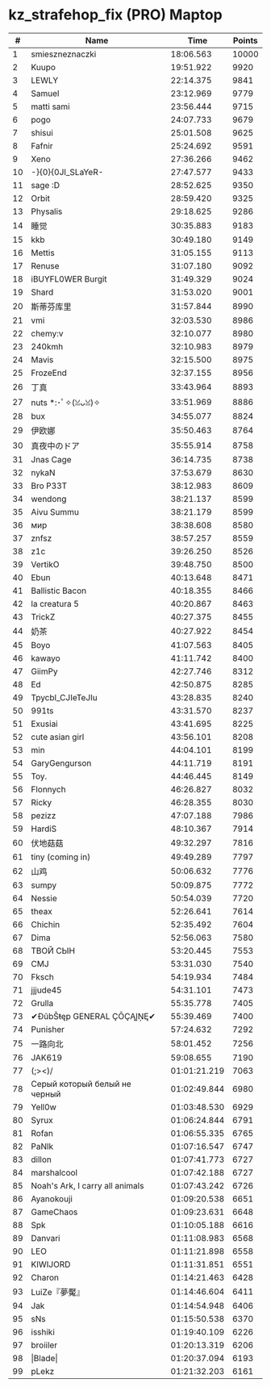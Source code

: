 # kz_strafehop_fix (PRO) Maptop

|  # | Name | Time | Points |
|-------------- | -------------- | -------------- | -------------- | 
| 1 | smieszneznaczki | 18:06.563 | 10000 | 
| 2 | Kuupo | 19:51.922 | 9920 | 
| 3 | LEWLY | 22:14.375 | 9841 | 
| 4 | Samuel | 23:12.969 | 9779 | 
| 5 | matti sami | 23:56.444 | 9715 | 
| 6 | pogo | 24:07.733 | 9679 | 
| 7 | shisui | 25:01.508 | 9625 | 
| 8 | Fafnir | 25:24.692 | 9591 | 
| 9 | Xeno | 27:36.266 | 9462 | 
| 10 | -}{0}{0JI_SLaYeR- | 27:47.577 | 9433 | 
| 11 | sage :D | 28:52.625 | 9350 | 
| 12 | Orbit | 28:59.420 | 9325 | 
| 13 | Physalis | 29:18.625 | 9286 | 
| 14 | 睡觉 | 30:35.883 | 9183 | 
| 15 | kkb | 30:49.180 | 9149 | 
| 16 | Mettis | 31:05.155 | 9113 | 
| 17 | Renuse | 31:07.180 | 9092 | 
| 18 | iBUYFL0WER Burgit | 31:49.329 | 9024 | 
| 19 | Shard | 31:53.020 | 9001 | 
| 20 | 斯蒂芬库里 | 31:57.844 | 8990 | 
| 21 | vmi | 32:03.530 | 8986 | 
| 22 | chemy:v | 32:10.077 | 8980 | 
| 23 | 240kmh | 32:10.983 | 8979 | 
| 24 | Mavis | 32:15.500 | 8975 | 
| 25 | FrozeEnd | 32:37.155 | 8956 | 
| 26 | 丁真 | 33:43.964 | 8893 | 
| 27 | nuts *:･ﾟ✧(ꈍᴗꈍ)✧ | 33:51.969 | 8886 | 
| 28 | bux | 34:55.077 | 8824 | 
| 29 | 伊欧娜 | 35:50.463 | 8764 | 
| 30 | 真夜中のドア | 35:55.914 | 8758 | 
| 31 | Jnas Cage | 36:14.735 | 8738 | 
| 32 | nykaN | 37:53.679 | 8630 | 
| 33 | Bro P33T | 38:12.983 | 8609 | 
| 34 | wendong | 38:21.137 | 8599 | 
| 35 | Aivu Summu | 38:21.179 | 8599 | 
| 36 | мир | 38:38.608 | 8580 | 
| 37 | znfsz | 38:57.257 | 8559 | 
| 38 | z1c | 39:26.250 | 8526 | 
| 39 | VertikO | 39:48.750 | 8500 | 
| 40 | Ebun | 40:13.648 | 8471 | 
| 41 | Ballistic Bacon | 40:18.355 | 8466 | 
| 42 | la creatura 5 | 40:20.867 | 8463 | 
| 43 | TrickZ | 40:27.375 | 8455 | 
| 44 | 奶茶 | 40:27.922 | 8454 | 
| 45 | Boyo | 41:07.563 | 8405 | 
| 46 | kawayo | 41:11.742 | 8400 | 
| 47 | GiimPy | 42:27.746 | 8312 | 
| 48 | Ed | 42:50.875 | 8285 | 
| 49 | Tpycbl_CJIeTeJIu | 43:28.835 | 8240 | 
| 50 | 991ts | 43:31.570 | 8237 | 
| 51 | Exusiai | 43:41.695 | 8225 | 
| 52 | cute asian girl | 43:56.101 | 8208 | 
| 53 | min | 44:04.101 | 8199 | 
| 54 | GaryGengurson | 44:11.719 | 8191 | 
| 55 | Toy. | 44:46.445 | 8149 | 
| 56 | Flonnych | 46:26.827 | 8032 | 
| 57 | Ricky | 46:28.355 | 8030 | 
| 58 | pezizz | 47:07.188 | 7986 | 
| 59 | HardiS | 48:10.367 | 7914 | 
| 60 | 伏地菇菇 | 49:32.297 | 7816 | 
| 61 | tiny (coming in) | 49:49.289 | 7797 | 
| 62 | 山鸡 | 50:06.632 | 7776 | 
| 63 | sumpy | 50:09.875 | 7772 | 
| 64 | Nessie | 50:54.039 | 7720 | 
| 65 | theax | 52:26.641 | 7614 | 
| 66 | Chichin | 52:35.492 | 7604 | 
| 67 | Dima | 52:56.063 | 7580 | 
| 68 | ТВОЙ СЫН | 53:20.445 | 7553 | 
| 69 | CMJ | 53:31.030 | 7540 | 
| 70 | Fksch | 54:19.934 | 7484 | 
| 71 | jjjude45 | 54:31.101 | 7473 | 
| 72 | Grulla | 55:35.778 | 7405 | 
| 73 | ✔ĐûbŠŧęp GENERAL ÇŌÇĄĮŅĘ✔ | 55:39.469 | 7400 | 
| 74 | Punisher | 57:24.632 | 7292 | 
| 75 | 一路向北 | 58:01.452 | 7256 | 
| 76 | JAK619 | 59:08.655 | 7190 | 
| 77 | (;><)/ | 01:01:21.219 | 7063 | 
| 78 | Серый который белый не черный | 01:02:49.844 | 6980 | 
| 79 | Yell0w | 01:03:48.530 | 6929 | 
| 80 | Syrux | 01:06:24.844 | 6791 | 
| 81 | Rofan | 01:06:55.335 | 6765 | 
| 82 | PaNlk | 01:07:16.547 | 6747 | 
| 83 | dillon | 01:07:41.773 | 6727 | 
| 84 | marshalcool | 01:07:42.188 | 6727 | 
| 85 | Noah's Ark, I carry all animals | 01:07:43.242 | 6726 | 
| 86 | Ayanokouji | 01:09:20.538 | 6651 | 
| 87 | GameChaos | 01:09:23.631 | 6648 | 
| 88 | Spk | 01:10:05.188 | 6616 | 
| 89 | Danvari | 01:11:08.983 | 6568 | 
| 90 | LEO | 01:11:21.898 | 6558 | 
| 91 | KIWIJORD | 01:11:31.851 | 6551 | 
| 92 | Charon | 01:14:21.463 | 6428 | 
| 93 | LuiZe『夢魘』 | 01:14:46.604 | 6411 | 
| 94 | Jak | 01:14:54.948 | 6406 | 
| 95 | sNs | 01:15:50.538 | 6370 | 
| 96 | isshiki | 01:19:40.109 | 6226 | 
| 97 | broiiler | 01:20:13.319 | 6206 | 
| 98 | \|Blade\| | 01:20:37.094 | 6193 | 
| 99 | pLekz | 01:21:32.203 | 6161 | 

